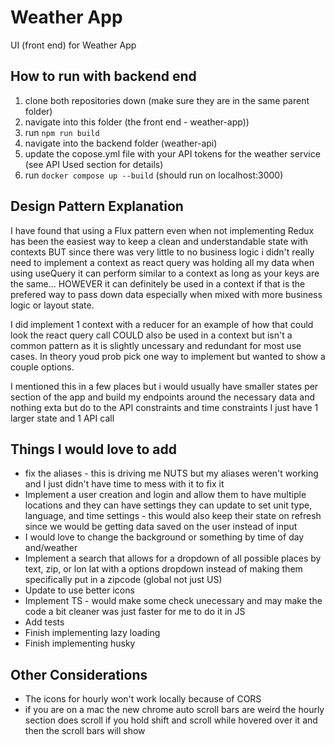 # Weather App

UI (front end) for Weather App

## How to run with backend end

1. clone both repositories down (make sure they are in the same parent folder)
1. navigate into this folder (the front end - weather-app))
1. run `npm run build`
1. navigate into the backend folder (weather-api)
1. update the copose.yml file with your API tokens for the weather service (see API Used section for details)
1. run `docker compose up --build` (should run on localhost:3000)

## Design Pattern Explanation

I have found that using a Flux pattern even when not implementing Redux has been the easiest way to keep a clean and understandable state with contexts BUT since there was very little to no business logic i didn't really need to implement a context as react query was holding all my data when using useQuery it can perform similar to a context as long as your keys are the same... HOWEVER it can definitely be used in a context if that is the prefered way to pass down data especially when mixed with more business logic or layout state.

I did implement 1 context with a reducer for an example of how that could look the react query call COULD also be used in a context but isn't a common pattern as it is slightly uncessary and redundant for most use cases. In theory youd prob pick one way to implement but wanted to show a couple options.

I mentioned this in a few places but i would usually have smaller states per section of the app and build my endpoints around the necessary data and nothing exta but do to the API constraints and time constraints I just have 1 larger state and 1 API call

## Things I would love to add

- fix the aliases - this is driving me NUTS but my aliases weren't working and I just didn't have time to mess with it to fix it
- Implement a user creation and login and allow them to have multiple locations and they can have settings they can update to set unit type, language, and time settings - this would also keep their state on refresh since we would be getting data saved on the user instead of input
- I would love to change the background or something by time of day and/weather
- Implement a search that allows for a dropdown of all possible places by text, zip, or lon lat with a options dropdown instead of making them specifically put in a zipcode (global not just US)
- Update to use better icons
- Implement TS - would make some check unecessary and may make the code a bit cleaner was just faster for me to do it in JS
- Add tests
- Finish implementing lazy loading
- Finish implementing husky

## Other Considerations

- The icons for hourly won't work locally because of CORS
- if you are on a mac the new chrome auto scroll bars are weird the hourly section does scroll if you hold shift and scroll while hovered over it and then the scroll bars will show
